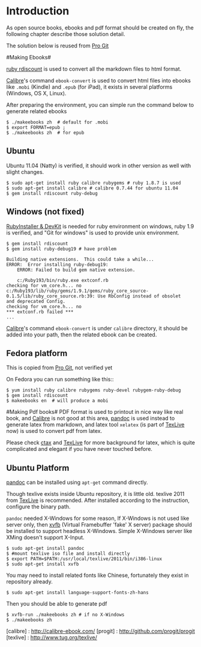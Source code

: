 # Introduction #

As open source books, ebooks and pdf format should be created on fly, the following chapter describe those solution detail.

The solution below is reused from [Pro Git](progit)

#Making Ebooks#

[ruby rdiscount](https://github.com/rtomayko/rdiscount) is used to convert all the markdown files to html format.

[Calibre](calibre)'s command `ebook-convert` is used to convert html files into ebooks like `.mobi` (Kindle) and `.epub` (for iPad), it exists in several platforms (Windows, OS X, Linux).

After preparing the environment, you can simple run the command below to generate related ebooks

    $ ./makeebooks zh  # default for .mobi
	$ export FORMAT=epub ; 
	$ ./makeebooks zh  # for epub

## Ubuntu ##
Ubuntu 11.04 (Natty) is verified, it should work in other version as well with slight changes.

    $ sudo apt-get install ruby calibre rubygems # ruby 1.8.7 is used
	$ sudo apt-get install calibre # calibre 0.7.44 for ubuntu 11.04
	$ gem install rdiscount ruby-debug 
	
## Windows (not fixed) ##
	
[RubyInstaller & DevKit](http://rubyinstaller.org/downloads/) is needed for ruby environment on windows, ruby 1.9 is verified, and "Git for windows" is used to provide unix environment.
	
	$ gem install rdiscount 
	$ gem install ruby-debug19 # have problem
	
	Building native extensions.  This could take a while...
	ERROR:  Error installing ruby-debug19:
        ERROR: Failed to build gem native extension.

        c:/Ruby193/bin/ruby.exe extconf.rb
	checking for vm_core.h... no
	c:/Ruby193/lib/ruby/gems/1.9.1/gems/ruby_core_source-0.1.5/lib/ruby_core_source.rb:39: Use RbConfig instead of obsolet
	and deprecated Config.
	checking for vm_core.h... no
	*** extconf.rb failed ***
	...
	
[Calibre](calibre)'s command `ebook-convert` is under `calibre` directory, it should be added into your path, then the related ebook can be created.	
	
## Fedora platform ##
This is copied from [Pro Git](progit), not verified yet

On Fedora you can run something like this::

    $ yum install ruby calibre rubygems ruby-devel rubygem-ruby-debug 
    $ gem install rdiscount
    $ makeebooks en  # will produce a mobi
	
#Making Pdf books#
PDF format is used to printout in nice way like real book, and [Calibre](calibre) is not good at this area, [pandoc](http://johnmacfarlane.net/pandoc/) is used instead to generate latex from markdown, and latex tool `xelatex` (is part of [TexLive](texlive) now) is used to convert pdf from latex.

Please check [ctax](http://www.ctan.org/) and [TexLive](texlive) for more background for latex, which is quite complicated and elegant if you have never touched before.

## Ubuntu Platform ##

[pandoc](http://johnmacfarlane.net/pandoc/) can be installed using `apt-get` command directly.

Though texlive exists inside Ubuntu repository, it is little old. texlive 2011 from [TexLive](texlive) is recommended. After installed according to the instruction, configure the binary path.

`pandoc` needed X-Windows for some reason, If X-Windows is not used like server only, then [xvfb](http://en.wikipedia.org/wiki/Xvfb) (Virtual Framebuffer 'fake' X server) package should be installed to support headless X-Windows. Simple X-Windows server like XMing doesn't support X-Input.

	$ sudo apt-get install pandoc
	$ #mount texlive iso file and install directly
	$ export PATH=$PATH:/usr/local/texlive/2011/bin/i386-linux
	$ sudo apt-get install xvfb
	
You may need to install related fonts like Chinese, fortunately they exist in repository already.
    
    $ sudo apt-get install language-support-fonts-zh-hans	
	
Then you should be able to generate pdf

    $ xvfb-run ./makeebooks zh # if no X-Windows
	$ ./makeebooks zh

[calibre] : http://calibre-ebook.com/
[progit] : http://github.com/progit/progit 
[texlive] : http://www.tug.org/texlive/
